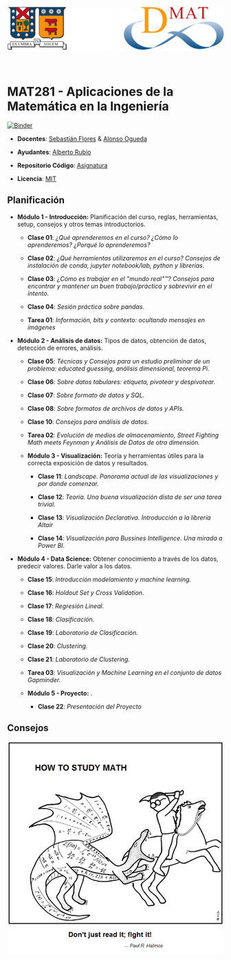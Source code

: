 <header>
<img src="./images/utfsm.png" alt="UTFSM" align="left"/>
<img src="./images/dmat.png" alt="DMAT" align="right"/>
</header>
</br></br></br></br></br>

# MAT281 - Aplicaciones de la Matemática en la Ingeniería

[![Binder](https://mybinder.org/badge_logo.svg)](https://mybinder.org/v2/gh/sebastiandres/mat281_2018S2/2018s2?urlpath=lab)

* **Docentes**: [Sebastián Flores](https://www.linkedin.com/in/sebastiandres/) & [Alonso Ogueda](https://www.linkedin.com/in/aoguedaoliva/)

* **Ayudantes**: [Alberto Rubio](https://www.linkedin.com/in/arubiosu/)

* **Repositorio Código**: [Asignatura](https://www.github.com/sebastiandres/mat281_2018S2)

* **Licencia**: [MIT](./LICENCE.md)

## Planificación

* **Módulo 1 - Introducción:** Planificación del curso, reglas, herramientas, setup, consejos y otros temas introductorios.

  * **Clase 01**: *¿Qué aprenderemos en el curso? ¿Cómo lo aprenderemos? ¿Porqué lo aprenderemos?*

  * **Clase 02**: *¿Qué herramientas utilizaremos en el curso? Consejos de instalación de conda, jupyter notebook/lab, python y librerías.*

  * **Clase 03**: *¿Cómo es trabajar en el "mundo real"™? Consejos para encontrar y mantener un buen trabajo/práctica y sobrevivir en el intento.*

  * **Clase 04**: *Sesión práctica sobre pandas.*

  * **Tarea 01**: *Información, bits y contexto: ocultando mensajes en imágenes*


* **Módulo 2 - Análisis de datos:** Tipos de datos, obtención de datos, detección de errores, análisis.

  * **Clase 05**: *Técnicas y Consejos para un estudio preliminar de un problema: educated guessing, análisis dimensional, teorema Pi.*

  * **Clase 06**: *Sobre datos tabulares: etiqueta, pivotear y despivotear.*

  * **Clase 07**: *Sobre formato de datos y SQL.*

  * **Clase 08**: *Sobre formatos de archivos de datos y APIs.*

  * **Clase 10**: *Consejos para análisis de datos.*

  * **Tarea 02**: *Evolución de medios de almacenamiento, Street Fighting Math meets Feynman y Análisis de Datos de otra dimensión.*


  * **Módulo 3 - Visualización:** Teoría y herramientas útiles para la correcta exposición de datos y resultados.

    * **Clase 11**: *Landscape. Panorama actual de las visualizaciones y por donde comenzar.*

    * **Clase 12**: *Teoría. Una buena visualización dista de ser una tarea trivial.*

    * **Clase 13**: *Visualización Declarativa. Introducción a la librería Altair*

    * **Clase 14**: *Visualización para Bussines Intelligence. Una mirada a Power BI.*


* **Módulo 4 - Data Science:** Obtener conocimiento a través de los datos, predecir valores. Darle valor a los datos.

    * **Clase 15**: *Introducción modelamiento y machine learning.*

    * **Clase 16**: *Holdout Set y Cross Validation.*

    * **Clase 17**: *Regresión Lineal.*

    * **Clase 18**: *Clasificación.*

    * **Clase 19**: *Laboratorio de Clasificación.*

    * **Clase 20**: *Clustering.*

    * **Clase 21**: *Laboratorio de Clustering.*

    * **Tarea 03**: *Visualización y Machine Learning en el conjunto de datos Gapminder.*


  * **Módulo 5 - Proyecto:** .

    * **Clase 22**: *Presentación del Proyecto*


## Consejos
[![HowToCode](./images/saint_curious_george.png)](https://abstrusegoose.com/353)
